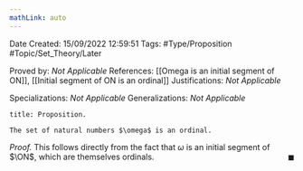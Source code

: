 ```yaml
---
mathLink: auto
---
```


<div class="topSpace"></div>

Date Created: 15/09/2022 12:59:51
Tags: #Type/Proposition #Topic/Set_Theory/Later

Proved by: <i>Not Applicable</i>
References: [[Omega is an initial segment of ON]], [[Initial segment of ON is an ordinal]]
Justifications: <i>Not Applicable</i>

Specializations: <i>Not Applicable</i>
Generalizations: <i>Not Applicable</i>

``` ad-Proposition
title: Proposition.

The set of natural numbers $\omega$ is an ordinal.

```

<i>Proof.</i> This follows directly from the fact that $\omega$ is an initial segment of $\ON$, which are themselves ordinals.<span style="float:right;">$\blacksquare$</span>
